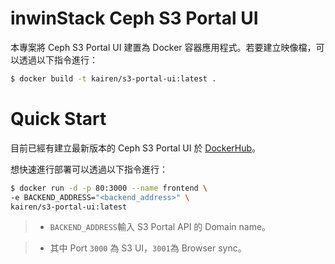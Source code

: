 # inwinStack Ceph S3 Portal UI
本專案將 Ceph S3 Portal UI 建置為 Docker 容器應用程式。若要建立映像檔，可以透過以下指令進行：
```sh
$ docker build -t kairen/s3-portal-ui:latest .
```

# Quick Start
目前已經有建立最新版本的 Ceph S3 Portal UI 於 [DockerHub](https://hub.docker.com/r/kairen/s3-portal-ui/)。

想快速進行部署可以透過以下指令進行：
```sh
$ docker run -d -p 80:3000 --name frontend \
-e BACKEND_ADDRESS="<backend_address>" \
kairen/s3-portal-ui:latest
```
> * `BACKEND_ADDRESS`輸入 S3 Portal API 的 Domain name。

> * 其中 Port `3000` 為 S3 UI，`3001`為 Browser sync。
